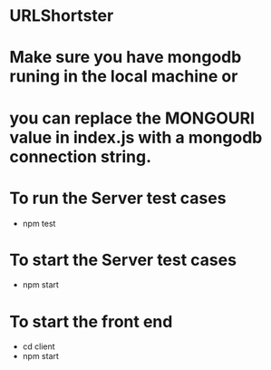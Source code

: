 # URLShortster

# Make sure you have mongodb runing in the local machine or
# you can replace the MONGOURI value in index.js with a mongodb connection string.

# To run the Server test cases
- npm test

# To start the Server test cases
- npm start

# To start the front end
- cd client
- npm start

